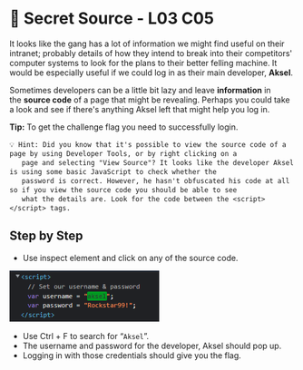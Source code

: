# 🎸 Secret Source - L03 C05

It looks like the gang has a lot of information we might find useful on their intranet; probably details of how they intend to break into their competitors' computer systems to look for the plans to their better felling machine. It would be especially useful if we could log in as their main developer, **Aksel**.

Sometimes developers can be a little bit lazy and leave **information** in the **source code** of a page that might be revealing. Perhaps you could take a look and see if there's anything Aksel left that might help you log in.

**Tip:** To get the challenge flag you need to successfully login.

```
💡 Hint: Did you know that it's possible to view the source code of a page by using Developer Tools, or by right clicking on a
   page and selecting "View Source"? It looks like the developer Aksel is using some basic JavaScript to check whether the
   password is correct. However, he hasn't obfuscated his code at all so if you view the source code you should be able to see
   what the details are. Look for the code between the <script></script> tags.
```

## Step by Step

- Use inspect element and click on any of the source code.

![image of the source code](/assets/secretsource1.png)

- Use Ctrl + F to search for “`Aksel`”.
- The username and password for the developer, Aksel should pop up.
- Logging in with those credentials should give you the flag.
